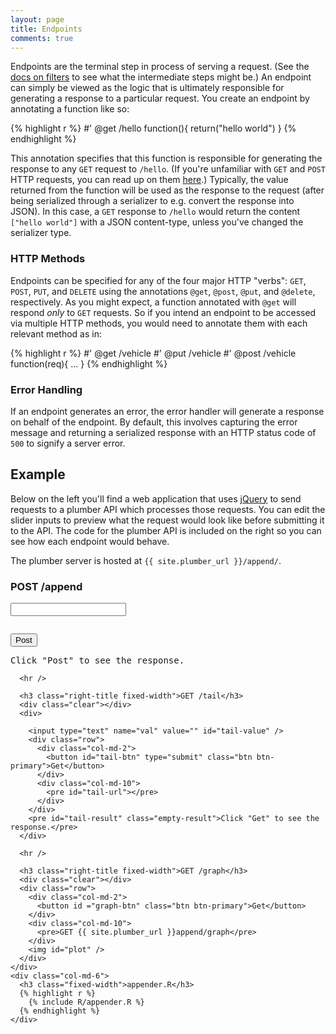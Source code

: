```yaml
---
layout: page
title: Endpoints
comments: true
---
```


Endpoints are the terminal step in process of serving a request. (See the [docs on filters](../filters/) to see what the intermediate steps might be.) An endpoint can simply be viewed as the logic that is ultimately responsible for generating a response to a particular request. You create an endpoint by annotating a function like so:

{% highlight r %}
#' @get /hello
function(){
  return("hello world")
}
{% endhighlight %}

This annotation specifies that this function is responsible for generating the response to any `GET` request to `/hello`. (If you're unfamiliar with `GET` and `POST` HTTP requests, you can read up on them [here](http://www.restapitutorial.com/lessons/httpmethods.html).) Typically, the value returned from the function will be used as the response to the request (after being serialized through a serializer to e.g. convert the response into JSON). In this case, a `GET` response to `/hello` would return the content `["hello world"]` with a JSON content-type, unless you've changed the serializer type.

### HTTP Methods

Endpoints can be specified for any of the four major HTTP "verbs": `GET`, `POST`, `PUT`, and `DELETE` using the annotations `@get`, `@post`, `@put`, and `@delete`, respectively. As you might expect, a function annotated with `@get` will respond *only* to `GET` requests. So if you intend an endpoint to be accessed via multiple HTTP methods, you would need to annotate them with each relevant method as in:

{% highlight r %}
#' @get /vehicle
#' @put /vehicle
#' @post /vehicle
function(req){
  ...
}
{% endhighlight %}

### Error Handling

If an endpoint generates an error, the error handler will generate a response on behalf of the endpoint. By default, this involves capturing the error message and returning a serialized response with an HTTP status code of `500` to signify a server error.


## Example

Below on the left you'll find a web application that uses [jQuery](http://jquery.com/) to send requests to a plumber API which processes those requests. You can edit the slider inputs to preview what the request would look like before submitting it to the API. The code for the plumber API is included on the right so you can see how each endpoint would behave.

The plumber server is hosted at `{{ site.plumber_url }}/append/`.

  <div class="row">
    <div class="col-md-6 right-border">
      <h3 class="right-title fixed-width">POST /append</h3>
      <div class="clear"></div>
      <input type="text" name="val" value="" id="post-value" />
      <pre id="value-url"></pre>
      <div class="row">
        <div class="col-md-2">
          <button id="post-btn" type="submit" class="btn btn-primary">Post</button>
        </div>
        <div class="col-md-10">
          <pre id="post-result" class="empty-result">Click "Post" to see the response.</pre>
        </div>
      </div>

      <hr />

      <h3 class="right-title fixed-width">GET /tail</h3>
      <div class="clear"></div>
      <div>

        <input type="text" name="val" value="" id="tail-value" />
        <div class="row">
          <div class="col-md-2">
            <button id="tail-btn" type="submit" class="btn btn-primary">Get</button>
          </div>
          <div class="col-md-10">
            <pre id="tail-url"></pre>
          </div>
        </div>
        <pre id="tail-result" class="empty-result">Click "Get" to see the response.</pre>
      </div>

      <hr />

      <h3 class="right-title fixed-width">GET /graph</h3>
      <div class="clear"></div>
      <div class="row">
        <div class="col-md-2">
          <button id ="graph-btn" class="btn btn-primary">Get</button>
        </div>
        <div class="col-md-10">
          <pre>GET {{ site.plumber_url }}append/graph</pre>
        </div>
        <img id="plot" />
      </div>
    </div>
    <div class="col-md-6">
      <h3 class="fixed-width">appender.R</h3>
      {% highlight r %}
        {% include R/appender.R %}
      {% endhighlight %}
    </div>
  </div>


<script type="text/javascript">
  $(function(){
    $("#post-value").ionRangeSlider({
      min: 1,
      max: 100,
      from: 50,
      onChange: function (data) {
        updatePostURLs();
      },
    });

    $("#tail-value").ionRangeSlider({
      min: 1,
      max: 50,
      from: 10,
      onChange: function (data) {
        updateTailURLs();
      },
    });

    function updatePostURLs(){
      var val = $('#post-value').val();
      $('#value-url').text('POST {val: ' + val + '} -> {{ site.plumber_url }}/append/append');
    }

    function updateTailURLs(){
      var val = $('#tail-value').val();
      $('#tail-url').text('GET {{ site.plumber_url }}/append/tail?n=' + val);
    }

    function updateOutput(res){
      if (res){
        $('#post-result').fadeOut(100).text(JSON.stringify(res)).removeClass('empty-result').fadeOut(100).fadeIn(100);
      }

      return $.get('{{ site.plumber_url }}/append/tail?n=' + $('#tail-value').val())
      .done(function(tail){
        $('#tail-result').text(JSON.stringify(tail)).removeClass('empty-result').fadeOut(100).fadeIn(100);
        $('#plot').attr('src', '{{ site.plumber_url }}/append/graph?t=' + new Date().getTime()).fadeOut(100).fadeIn(100);
      });
    }

    // init
    updatePostURLs();
    updateTailURLs();
    updateOutput();

    $('#tail-btn').click(function(){
      $.get('{{ site.plumber_url }}/append/tail?n=' + $('#tail-value').val())
      .done(function(tail){
        $('#tail-result').text(JSON.stringify(tail)).removeClass('empty-result').fadeOut(100).fadeIn(100);
      })
      .fail(function(err){
        console.log(err);
      });
    });

    $('#post-btn').click(function(){
      $.post('{{ site.plumber_url }}/append/append', {val: $('#post-value').val() })
      .done(function(res){
        updateOutput(res);
      })
      .fail(function(err){
        console.log(err);
      });
    })

    $('#graph-btn').click(function(){
      $('#plot').attr('src', '{{ site.plumber_url }}/append/graph?t=' + new Date().getTime()).fadeOut(100).fadeIn(100);
    });

  });
</script>
